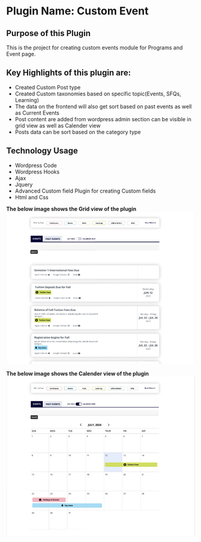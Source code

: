<h1>Plugin Name: Custom Event </h1>
<h2>Purpose of this Plugin </h2>
<p>This is the project for creating custom events module for Programs and Event page.</p>

<h2>Key Highlights of this plugin are:</h2>
<ul>
<li>Created Custom Post type</li>
<li>Created Custom taxonomies based on specific topic(Events, SFQs, Learning)</li>
<li>The data on the frontend will also get sort based on past events as well as Current Events</li>
<li>Post content are added from wordpress admin section can be visible in grid view as well as Calender view</li>
<li>Posts data can be sort based on the category type</li>
</ul>

<h2>Technology Usage</h2>
<ul>
  <li>Wordpress Code</li>
  <li>Wordpress Hooks</li>
  <li>Ajax</li>
  <li>Jquery</li>
  <li>Advanced Custom field Plugin for creating Custom fields</li>
  <li>Html and Css</li>
</ul>

<strong>The below image shows the Grid view of the plugin</strong>
<img src="https://github.com/komalarora89/customevent-plugin/blob/main/Grid_View.jpg">

<strong>The below image shows the Calender view of the plugin</strong>
<img src="https://github.com/komalarora89/customevent-plugin/blob/main/Calender_View.jpg">


